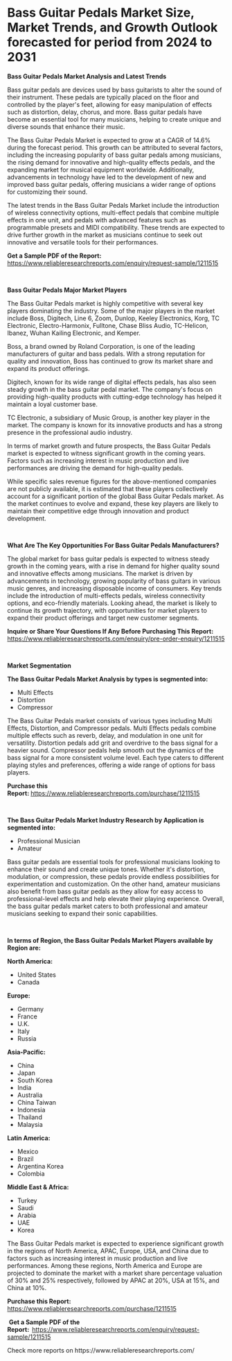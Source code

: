<p><h1>Bass Guitar Pedals Market Size, Market Trends, and Growth Outlook forecasted for period from 2024 to 2031</h1></p><p><strong>Bass Guitar Pedals Market Analysis and Latest Trends</strong></p>
<p><p>Bass guitar pedals are devices used by bass guitarists to alter the sound of their instrument. These pedals are typically placed on the floor and controlled by the player's feet, allowing for easy manipulation of effects such as distortion, delay, chorus, and more. Bass guitar pedals have become an essential tool for many musicians, helping to create unique and diverse sounds that enhance their music.</p><p>The Bass Guitar Pedals Market is expected to grow at a CAGR of 14.6% during the forecast period. This growth can be attributed to several factors, including the increasing popularity of bass guitar pedals among musicians, the rising demand for innovative and high-quality effects pedals, and the expanding market for musical equipment worldwide. Additionally, advancements in technology have led to the development of new and improved bass guitar pedals, offering musicians a wider range of options for customizing their sound.</p><p>The latest trends in the Bass Guitar Pedals Market include the introduction of wireless connectivity options, multi-effect pedals that combine multiple effects in one unit, and pedals with advanced features such as programmable presets and MIDI compatibility. These trends are expected to drive further growth in the market as musicians continue to seek out innovative and versatile tools for their performances.</p></p>
<p><strong>Get a Sample PDF of the Report:&nbsp;</strong> <a href="https://www.reliableresearchreports.com/enquiry/request-sample/1211515">https://www.reliableresearchreports.com/enquiry/request-sample/1211515</a></p>
<p>&nbsp;</p>
<p><strong>Bass Guitar Pedals Major Market Players</strong></p>
<p><p>The Bass Guitar Pedals market is highly competitive with several key players dominating the industry. Some of the major players in the market include Boss, Digitech, Line 6, Zoom, Dunlop, Keeley Electronics, Korg, TC Electronic, Electro-Harmonix, Fulltone, Chase Bliss Audio, TC-Helicon, Ibanez, Wuhan Kailing Electronic, and Kemper.</p><p>Boss, a brand owned by Roland Corporation, is one of the leading manufacturers of guitar and bass pedals. With a strong reputation for quality and innovation, Boss has continued to grow its market share and expand its product offerings.</p><p>Digitech, known for its wide range of digital effects pedals, has also seen steady growth in the bass guitar pedal market. The company's focus on providing high-quality products with cutting-edge technology has helped it maintain a loyal customer base.</p><p>TC Electronic, a subsidiary of Music Group, is another key player in the market. The company is known for its innovative products and has a strong presence in the professional audio industry.</p><p>In terms of market growth and future prospects, the Bass Guitar Pedals market is expected to witness significant growth in the coming years. Factors such as increasing interest in music production and live performances are driving the demand for high-quality pedals.</p><p>While specific sales revenue figures for the above-mentioned companies are not publicly available, it is estimated that these players collectively account for a significant portion of the global Bass Guitar Pedals market. As the market continues to evolve and expand, these key players are likely to maintain their competitive edge through innovation and product development.</p></p>
<p>&nbsp;</p>
<p><strong>What Are The Key Opportunities For Bass Guitar Pedals Manufacturers?</strong></p>
<p><p>The global market for bass guitar pedals is expected to witness steady growth in the coming years, with a rise in demand for higher quality sound and innovative effects among musicians. The market is driven by advancements in technology, growing popularity of bass guitars in various music genres, and increasing disposable income of consumers. Key trends include the introduction of multi-effects pedals, wireless connectivity options, and eco-friendly materials. Looking ahead, the market is likely to continue its growth trajectory, with opportunities for market players to expand their product offerings and target new customer segments.</p></p>
<p><strong>Inquire or Share Your Questions If Any Before Purchasing This Report:</strong> <a href="https://www.reliableresearchreports.com/enquiry/pre-order-enquiry/1211515">https://www.reliableresearchreports.com/enquiry/pre-order-enquiry/1211515</a></p>
<p>&nbsp;</p>
<p><strong>Market Segmentation</strong></p>
<p><strong>The Bass Guitar Pedals Market Analysis by types is segmented into:</strong></p>
<p><ul><li>Multi Effects</li><li>Distortion</li><li>Compressor</li></ul></p>
<p><p>The Bass Guitar Pedals market consists of various types including Multi Effects, Distortion, and Compressor pedals. Multi Effects pedals combine multiple effects such as reverb, delay, and modulation in one unit for versatility. Distortion pedals add grit and overdrive to the bass signal for a heavier sound. Compressor pedals help smooth out the dynamics of the bass signal for a more consistent volume level. Each type caters to different playing styles and preferences, offering a wide range of options for bass players.</p></p>
<p><strong>Purchase this Report:&nbsp;</strong><a href="https://www.reliableresearchreports.com/purchase/1211515">https://www.reliableresearchreports.com/purchase/1211515</a></p>
<p>&nbsp;</p>
<p><strong>The Bass Guitar Pedals Market Industry Research by Application is segmented into:</strong></p>
<p><ul><li>Professional Musician</li><li>Amateur</li></ul></p>
<p><p>Bass guitar pedals are essential tools for professional musicians looking to enhance their sound and create unique tones. Whether it's distortion, modulation, or compression, these pedals provide endless possibilities for experimentation and customization. On the other hand, amateur musicians also benefit from bass guitar pedals as they allow for easy access to professional-level effects and help elevate their playing experience. Overall, the bass guitar pedals market caters to both professional and amateur musicians seeking to expand their sonic capabilities.</p></p>
<p>&nbsp;</p>
<p><strong>In terms of Region, the Bass Guitar Pedals Market Players available by Region are:</strong></p>
<p>
    <p> <strong> North America: </strong>
        <ul>
            <li>United States</li>
            <li>Canada</li>
        </ul>
        </p> 
    <p> <strong> Europe: </strong>
        <ul>
            <li>Germany</li>
            <li>France</li>
            <li>U.K.</li>
            <li>Italy</li>
            <li>Russia</li>
        </ul>
        </p> 
    <p> <strong> Asia-Pacific: </strong>
        <ul>
            <li>China</li>
            <li>Japan</li>
            <li>South Korea</li>
            <li>India</li>
            <li>Australia</li>
            <li>China Taiwan</li>
            <li>Indonesia</li>
            <li>Thailand</li>
            <li>Malaysia</li>
        </ul>
        </p> 
    <p> <strong> Latin America: </strong>
        <ul>
            <li>Mexico</li>
            <li>Brazil</li>
            <li>Argentina Korea</li>
            <li>Colombia</li>
        </ul>
        </p> 
    <p> <strong> Middle East & Africa: </strong>
        <ul>
            <li>Turkey</li>
            <li>Saudi</li>
            <li>Arabia</li>
            <li>UAE</li>
            <li>Korea</li>
        </ul>
    </p>
    </p>
<p><p>The Bass Guitar Pedals market is expected to experience significant growth in the regions of North America, APAC, Europe, USA, and China due to factors such as increasing interest in music production and live performances. Among these regions, North America and Europe are projected to dominate the market with a market share percentage valuation of 30% and 25% respectively, followed by APAC at 20%, USA at 15%, and China at 10%.</p></p>
<p><strong>Purchase this Report: </strong><a href="https://www.reliableresearchreports.com/purchase/1211515">https://www.reliableresearchreports.com/purchase/1211515</a></p>
<p>&nbsp;<strong>Get a Sample PDF of the Report:&nbsp;&nbsp;</strong><a href="https://www.reliableresearchreports.com/enquiry/request-sample/1211515">https://www.reliableresearchreports.com/enquiry/request-sample/1211515</a></p>
<p><strong></strong></p>
<p>Check more reports on https://www.reliableresearchreports.com/</p>